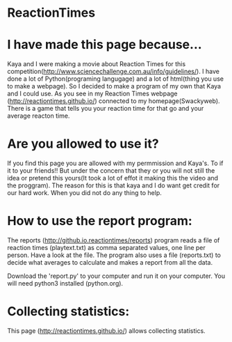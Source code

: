 ReactionTimes
=============


I have made this page because...
=================================
Kaya and I were making a movie about Reaction Times for this competition(http://www.sciencechallenge.com.au/info/guidelines/).
I have done a lot of Python(programing langugage) and a lot of html(thing you use to make a webpage).
So I decided to make a program of my own that Kaya and I could use.
As you see in my Reaction Times webpage (http://reactiontimes.github.io/) connected to my homepage(Swackyweb).
There is a game that tells you your reaction time for that go and your average reacton time.

Are you allowed to use it?
==========================
If you find this page you are allowed with my permmission and Kaya's. To if it to your friends!!
But under the concern that they or you will not still the idea or pretend this yours(It took a lot of effot it making this the video and the proggram).
The reason for this is that kaya and I do want get credit for our hard work. When you did not do any thing to help.

How to use the report program:
==============================
The reports (http://github.io.reactiontimes/reports) program reads a file of reaction times (playtext.txt) as comma separated values, one line per person. Have a look at the file.
The program also uses a file (reports.txt) to decide what averages to calculate and makes a report from all the data.

Download the 'report.py' to your computer and run it on your computer. You will need python3 installed (python.org).


Collecting statistics:
======================
This page (http://reactiontimes.github.io/) allows collecting statistics.
